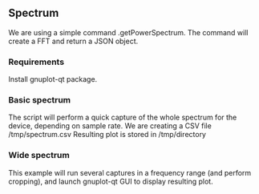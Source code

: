 ## Spectrum

We are using a simple command .getPowerSpectrum.
The command will create a FFT and return a JSON object.

### Requirements

Install gnuplot-qt package.

### Basic spectrum

The script will perform a quick capture of the whole spectrum for the device, depending on sample rate.
We are creating a CSV file /tmp/spectrum.csv
Resulting plot is stored in /tmp/directory

### Wide spectrum

This example will run several captures in a frequency range (and perform cropping), and launch gnuplot-qt GUI to display resulting plot.
